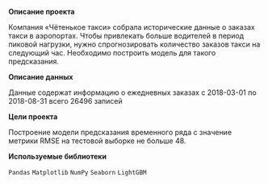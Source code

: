 **Описание проекта**

Компания «Чётенькое такси» собрала исторические данные о заказах такси в аэропортах. Чтобы привлекать больше водителей в период пиковой нагрузки, нужно спрогнозировать количество заказов такси на следующий час. Необходимо построить модель для такого предсказания.

**Описание данных**

Данные содержат информацию о ежедневных заказах с 2018-03-01 по 2018-08-31 всего 26496 записей 

**Цели проекта**

Построение модели предсказания временного ряда с значение метрики RMSE на тестовой выборке не больше 48.

**Используемые библиотеки**

```Pandas```  ```Matplotlib```  ```NumPy```  ```Seaborn```  ```LightGBM```
